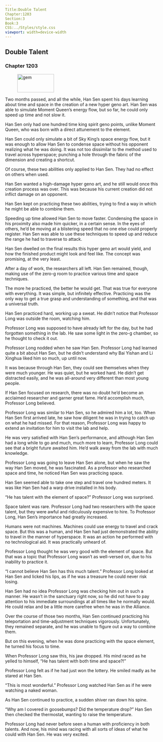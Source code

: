 ```yaml
---
Title:Double Talent 
Chapter:1203 
Section:3 
Book:3 
CSS:../Styles/style.css 
viewport: width=device-width
---
```

  
## Double Talent
### Chapter 1203
  
<figure>
	<img src="../Images/gem.gif" alt="gem" id="gem" width="120" height="60" />
</figure>
  

  
Two months passed, and all the while, Han Sen spent his days learning about time and space in the creation of a new hyper geno art. Han Sen was able to simulate Moment Queen’s energy flow, but so far, he could only speed up time and not slow it.

Han Sen only had one hundred time king spirit geno points, unlike Moment Queen, who was born with a direct attunement to the element.

Han Sen could only simulate a bit of Sky King’s space energy flow, but it was enough to allow Han Sen to condense space without his opponent realizing what he was doing. It was not too dissimilar to the method used to travel across hyperspace; punching a hole through the fabric of the dimension and creating a shortcut.

Of course, these two abilities only applied to Han Sen. They had no effect on others when used.

Han Sen wanted a high-damage hyper geno art, and he still would once this creation process was over. This was because his current creation did not inflict damage on an opponent.

Han Sen kept on practicing these two abilities, trying to find a way in which he might be able to combine them.

Speeding up time allowed Han Sen to move faster. Condensing the space in his proximity also made him quicker, in a certain sense. In the eyes of others, he’d be moving at a blistering speed that no one else could properly register. Han Sen was able to use these techniques to speed up and reduce the range he had to traverse to attack.

Han Sen dwelled on the final results this hyper geno art would yield, and how the finished product might look and feel like. The concept was promising, at the very least.

After a day of work, the researchers all left. Han Sen remained, though, making use of the zero-g room to practice various time and space techniques.

The more he practiced, the better he would get. That was true for everyone with everything. It was simple, but infinitely effective. Practicing was the only way to get a true grasp and understanding of something, and that was a universal truth.

Han Sen practiced hard, working up a sweat. He didn’t notice that Professor Long was outside the room, watching him.

Professor Long was supposed to have already left for the day, but he had forgotten something in the lab. He saw some light in the zero-g chamber, so he thought to check it out.

Professor Long nodded when he saw Han Sen. Professor Long had learned quite a bit about Han Sen, but he didn’t understand why Bai Yishan and Li Xinghua liked him so much, up until now.

It was because through Han Sen, they could see themselves when they were much younger. He was quiet, but he worked hard. He didn’t get distracted easily, and he was all-around very different than most young people.

If Han Sen focused on research, there was no doubt he’d become an acclaimed researcher and garner great fame. He’d accomplish much, Professor Long believed.

Professor Long was similar to Han Sen, so he admired him a lot, too. When Han Sen first arrived late, he saw how diligent he was in trying to catch up on what he had missed. For that reason, Professor Long was happy to extend an invitation for him to visit the lab and help.

He was very satisfied with Han Sen’s performance, and although Han Sen had a long while to go and much, much more to learn, Professor Long could see that a bright future awaited him. He’d walk away from the lab with much knowledge.

Professor Long was going to leave Han Sen alone, but when he saw the way Han Sen moved, he was fascinated. As a professor who researched space and time, he noticed Han Sen was practicing space.

Han Sen seemed able to take one step and travel one hundred meters. It was like Han Sen had a warp drive installed in his body.

“He has talent with the element of space?” Professor Long was surprised.

Space talent was rare. Professor Long had two researchers with the space talent, but they were awful and ridiculously expensive to hire. To Professor Long, Han Sen’s importance had greatly increased.

Humans were not machines. Machines could use energy to travel and crack space. But this was a human, and Han Sen had just demonstrated the ability to travel in the manner of hyperspace. It was an action he performed with no technological aid. It was practically unheard of.

Professor Long thought he was very good with the element of space. But that was a topic that Professor Long wasn’t as well-versed on, due to his inability to practice it.

“I cannot believe Han Sen has this much talent.” Professor Long looked at Han Sen and licked his lips, as if he was a treasure he could never risk losing.

Han Sen had no idea Professor Long was checking him out in such a manner. He wasn’t in the sanctuary right now, so he did not have to pay attention to his immediate surroundings at all times like he normally would. He could relax and be a little more carefree when he was in the Alliance.

Over the course of those two months, Han Sen continued practicing his teleportation and time-adjustment techniques vigorously. Unfortunately, they remained separate, and he was unable to figure out a way to combine them.

But on this evening, when he was done practicing with the space element, he turned his focus to time.

When Professor Long saw this, his jaw dropped. His mind raced as he yelled to himself, “He has talent with both time and space?!”

Professor Long felt as if he had just won the lottery. He smiled madly as he stared at Han Sen.

“This is most wonderful.” Professor Long watched Han Sen as if he were watching a naked woman.

As Han Sen continued to practice, a sudden shiver ran down his spine.

“Why am I covered in goosebumps? Did the temperature drop?” Han Sen then checked the thermostat, wanting to raise the temperature.

Professor Long had never before seen a human with proficiency in both talents. And now, his mind was racing with all sorts of ideas of what he could with Han Sen. He was very excited.